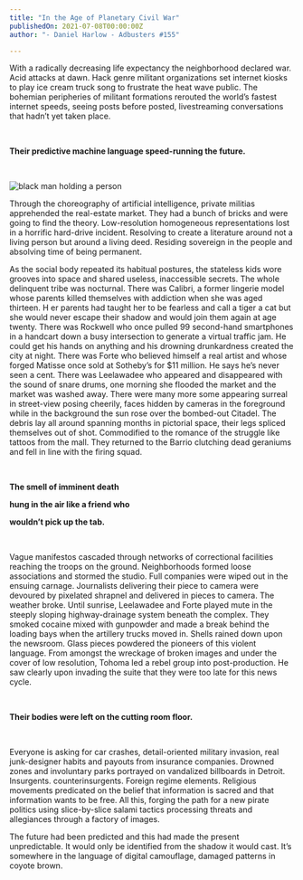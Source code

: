 ```yaml
---
title: "In the Age of Planetary Civil War"
publishedOn: 2021-07-08T00:00:00Z
author: "- Daniel Harlow - Adbusters #155"

---
```


With a radically decreasing life expectancy the neighborhood declared war. Acid attacks at dawn. Hack genre militant organizations set internet kiosks to play ice cream truck song to frustrate the heat wave public. The bohemian peripheries of militant formations rerouted the world’s fastest internet speeds, seeing posts before posted, livestreaming conversations that hadn’t yet taken place.

‍

**Their predictive machine language speed-running the future.**

‍

![black man holding a person](/images/articles/60e738ae4fb5bd6ef4dbaa78_did_this_for_the_money_600x758_1.jpg)‍

Through the choreography of artificial intelligence, private militias apprehended the real-estate market. They had a bunch of bricks and were going to find the theory. Low-resolution homogeneous representations lost in a horrific hard-drive incident. Resolving to create a literature around not a living person but around a living deed. Residing sovereign in the people and absolving time of being permanent.

As the social body repeated its habitual postures, the stateless kids wore grooves into space and shared useless, inaccessible secrets. The whole delinquent tribe was nocturnal. There was Calibri, a former lingerie model whose parents killed themselves with addiction when she was aged thirteen. H er parents had taught her to be fearless and call a tiger a cat but she would never escape their shadow and would join them again at age twenty. There was Rockwell who once pulled 99 second-hand smartphones in a handcart down a busy intersection to generate a virtual traffic jam. He could get his hands on anything and his drowning drunkardness created the city at night. There was Forte who believed himself a real artist and whose forged Matisse once sold at Sotheby’s for $11 million. He says he’s never seen a cent. There was Leelawadee who appeared and disappeared with the sound of snare drums, one morning she flooded the market and the market was washed away. There were many more some appearing surreal in street-view posing cheerily, faces hidden by cameras in the foreground while in the background the sun rose over the bombed-out Citadel. The debris lay all around spanning months in pictorial space, their legs spliced themselves out of shot. Commodified to the romance of the struggle like tattoos from the mall. They returned to the Barrio clutching dead geraniums and fell in line with the firing squad.

‍

**The smell of imminent death**

**hung in the air like a friend who**

**wouldn’t pick up the tab.**

‍

Vague manifestos cascaded through networks of correctional facilities reaching the troops on the ground. Neighborhoods formed loose associations and stormed the studio. Full companies were wiped out in the ensuing carnage. Journalists delivering their piece to camera were devoured by pixelated shrapnel and delivered in pieces to camera. The weather broke. Until sunrise, Leelawadee and Forte played mute in the steeply sloping highway-drainage system beneath the complex. They smoked cocaine mixed with gunpowder and made a break behind the loading bays when the artillery trucks moved in. Shells rained down upon the newsroom. Glass pieces powdered the pioneers of this violent language. From amongst the wreckage of broken images and under the cover of low resolution, Tohoma led a rebel group into post-production. He saw clearly upon invading the suite that they were too late for this news cycle.

‍

**Their bodies were left on the cutting room floor.**

‍

Everyone is asking for car crashes, detail-oriented military invasion, real junk-designer habits and payouts from insurance companies. Drowned zones and involuntary parks portrayed on vandalized billboards in Detroit. Insurgents. counterinsurgents. Foreign regime elements. Religious movements predicated on the belief that information is sacred and that information wants to be free. All this, forging the path for a new pirate politics using slice-by-slice salami tactics processing threats and allegiances through a factory of images.

The future had been predicted and this had made the present unpredictable. It would only be identified from the shadow it would cast. It’s somewhere in the language of digital camouflage, damaged patterns in coyote brown.

‍

‍

‍

‍

‍